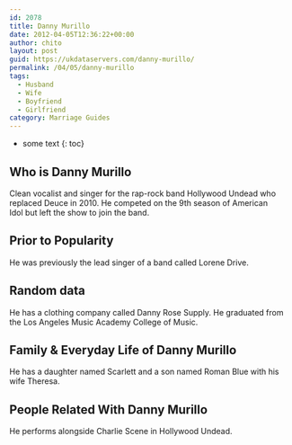 ```yaml
---
id: 2078
title: Danny Murillo
date: 2012-04-05T12:36:22+00:00
author: chito
layout: post
guid: https://ukdataservers.com/danny-murillo/
permalink: /04/05/danny-murillo
tags:
  - Husband
  - Wife
  - Boyfriend
  - Girlfriend
category: Marriage Guides
---
```


* some text
{: toc}


## Who is  Danny Murillo
                  
                  
                  
Clean vocalist and singer for the rap-rock band Hollywood Undead who replaced Deuce in 2010. He competed on the 9th season of American Idol but left the show to join the band.
                  
                
                
                
## Prior to Popularity 
                  
                  
                  
He was previously the lead singer of a band called Lorene Drive.
                  
                
                
                
## Random data 
                  
                  
                  
He has a clothing company called Danny Rose Supply. He graduated from the Los Angeles Music Academy College of Music.
                  
                
                
                
## Family & Everyday Life of Danny Murillo
                  
                  
                  
He has a daughter named Scarlett and a son named Roman Blue with his wife Theresa.
                  
                
                
                
## People Related With  Danny Murillo
                  
                  
                  
He performs alongside Charlie Scene in Hollywood Undead.
                  
                
              
            
          
          
          
    
    
  

